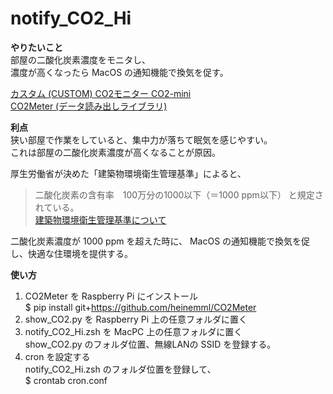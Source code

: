 # notify_CO2_Hi

**やりたいこと**  
部屋の二酸化炭素濃度をモニタし、  
濃度が高くなったら MacOS の通知機能で換気を促す。  

[カスタム (CUSTOM) CO2モニター CO2-mini](https://www.amazon.co.jp/dp/B00I3XJ9LM)  
[CO2Meter (データ読み出しライブラリ)](https://github.com/heinemml/CO2Meter)  


**利点**  
狭い部屋で作業をしていると、集中力が落ちて眠気を感じやすい。  
これは部屋の二酸化炭素濃度が高くなることが原因。  

厚生労働省が決めた「建築物環境衛生管理基準」によると、
> 二酸化炭素の含有率　100万分の1000以下（＝1000 ppm以下）
と規定されている。  
[建築物環境衛生管理基準について](https://www.mhlw.go.jp/bunya/kenkou/seikatsu-eisei10/)  

二酸化炭素濃度が 1000 ppm を超えた時に、
MacOS の通知機能で換気を促し、快適な住環境を提供する。  


**使い方**
1. CO2Meter を Raspberry Pi にインストール  
$ pip install git+https://github.com/heinemml/CO2Meter
1. show_CO2.py を Raspberry Pi 上の任意フォルダに置く  
1. notify_CO2_Hi.zsh を MacPC 上の任意フォルダに置く  
show_CO2.py のフォルダ位置、無線LANの SSID を登録する。  
1. cron を設定する  
notify_CO2_Hi.zsh のフォルダ位置を登録して、  
$ crontab cron.conf
